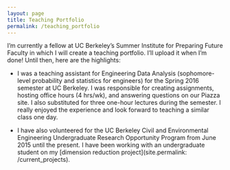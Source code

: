 ```yaml
---
layout: page
title: Teaching Portfolio
permalink: /teaching_portfolio
---
```



I’m currently a fellow at UC Berkeley’s Summer Institute for Preparing Future Faculty in which I will create a teaching portfolio. I’ll upload it when I’m done! Until then, here are the highlights:

* I was a teaching assistant for Engineering Data Analysis (sophomore-level probability and statistics for engineers) for the Spring 2016 semester at UC Berkeley. I was responsible for creating assignments, hosting office hours (4 hrs/wk), and answering questions on our Piazza site. I also substituted for three one-hour lectures during the semester. I really enjoyed the experience and look forward to teaching a similar class one day.

* I have also volunteered for the UC Berkeley Civil and Environmental Engineering Undergraduate Research Opportunity Program from June 2015 until the present. I have been working with an undergraduate student on my [dimension reduction project](site.permalink: /current_projects). 


